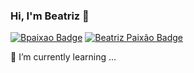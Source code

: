 ### Hi, I'm Beatriz 👋

[![Bpaixao Badge](https://img.shields.io/badge/-Github-000?style=flat-square&logo=Github&logoColor=white&link=https://github.com/bpaixao)](https://github.com/bpaixao)
[![Beatriz Paixão Badge](https://img.shields.io/badge/-LinkedIn-blue?style=flat-square&logo=Linkedin&logoColor=white&link=https://www.linkedin.com/in/beatrizspaixao/)](https://www.linkedin.com/in/beatrizspaixao/)


🌱 I’m currently learning ...

<!--
**bpaixao/bpaixao** is a ✨ _special_ ✨ repository because its `README.md` (this file) appears on your GitHub profile.

Here are some ideas to get you started:

- 🔭 I’m currently working on ...
- 🌱 I’m currently learning ...
- 👯 I’m looking to collaborate on ...
- 🤔 I’m looking for help with ...
- 💬 Ask me about ...
- 📫 How to reach me: ...
- 😄 Pronouns: ...
- ⚡ Fun fact: ...
-->
